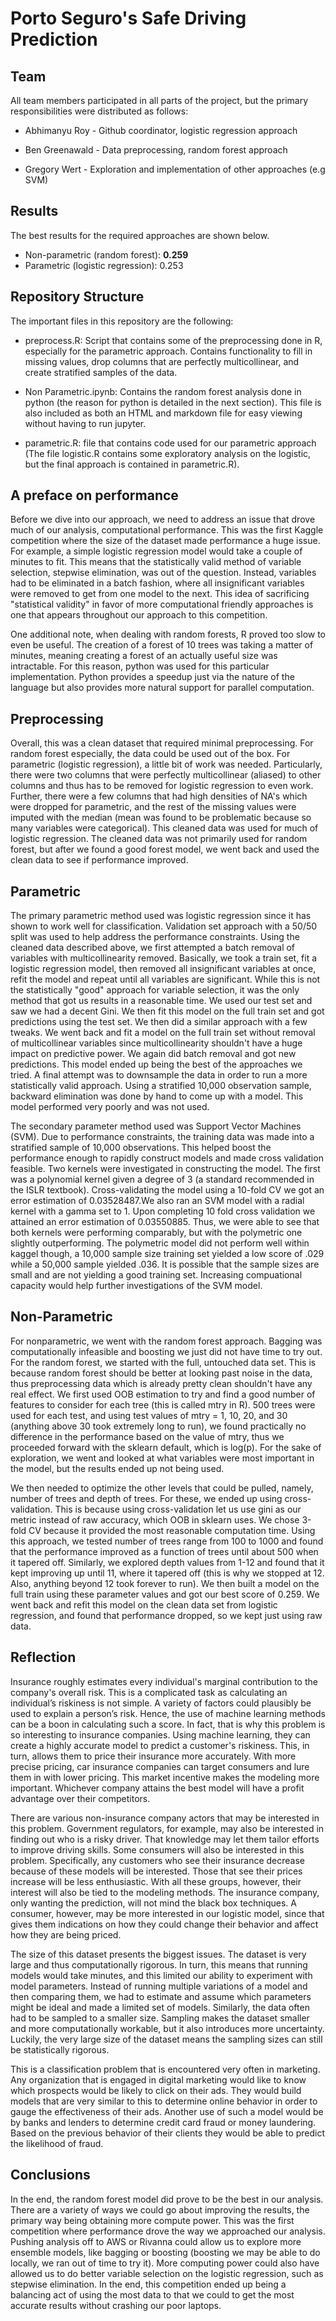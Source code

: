# Porto Seguro's Safe Driving Prediction

## Team

All team members participated in all parts of the project, but the primary responsibilities were distributed as follows:

* Abhimanyu Roy - Github coordinator, logistic regression approach

* Ben Greenawald - Data preprocessing, random forest approach

* Gregory Wert - Exploration and implementation of other approaches (e.g SVM)

## Results

The best results for the required approaches are shown below.
 * Non-parametric (random forest): **0.259**
 * Parametric (logistic regression): 0.253

## Repository Structure

The important files in this repository are the following:

 * preprocess.R: Script that contains some of the preprocessing done in R, especially for the parametric approach. Contains functionality to fill in missing values, drop columns that are perfectly multicollinear, and create stratified samples of the data.
 
 * Non Parametric.ipynb: Contains the random forest analysis done in python (the reason for python is detailed in the next section). This file is also included as both an HTML and markdown file for easy viewing without having to run jupyter.
 
 * parametric.R: file that contains code used for our parametric approach (The file logistic.R contains some exploratory analysis on the logistic, but the final approach is contained in parametric.R).

## A preface on performance

 Before we dive into our approach, we need to address an issue that drove much of our analysis, computational performance. This was the first Kaggle competition where the size of the dataset made performance a huge issue. For example, a simple logistic regression model would take a couple of minutes to fit. This means that the statistically valid method of variable selection, stepwise elimination, was out of the question. Instead, variables had to be eliminated in a batch fashion, where all insignificant variables were removed to get from one model to the next. This idea of sacrificing "statistical validity" in favor of more computational friendly approaches is one that appears throughout our approach to this competition.

 One additional note, when dealing with random forests, R proved too slow to even be useful. The creation of a forest of 10 trees was taking a matter of minutes, meaning creating a forest of an actually useful size was intractable. For this reason, python was used for this particular implementation. Python provides a speedup just via the nature of the language but also provides more natural support for parallel computation.

## Preprocessing

 Overall, this was a clean dataset that required minimal preprocessing. For random forest especially, the data could be used out of the box. For parametric (logistic regression), a little bit of work was needed. Particularly, there were two columns that were perfectly multicollinear (aliased) to other columns and thus has to be removed for logistic regression to even work. 
Further, there were a few columns that had high densities of NA's which were dropped for parametric, and the rest of the missing values were imputed with the median (mean was found to be problematic because so many variables were categorical). This cleaned data was used for much of logistic regression. The cleaned data was not primarily used for random forest, but after we found a good forest model, we went back and used the clean data to see if performance improved.

## Parametric

 The primary parametric method used was logistic regression since it has shown to work well for classification. Validation set approach with a 50/50 split was used to help address the performance constraints. Using the cleaned data described above, we first attempted a batch removal of variables with multicollinearity removed. Basically, we took a train set, fit a logistic regression model, then removed all insignificant variables at once, refit the model and repeat until all variables are significant. While this is not the statistically "good" approach for variable selection, it was the only method that got us results in a reasonable time. We used our test set and saw we had a decent Gini. We then fit this model on the full train set and got predictions using the test set. We then did a similar approach with a few tweaks. We went back and fit a model on the full train set without removal of multicollinear variables since multicollinearity shouldn't have a huge impact on predictive power. We again did batch removal and got new predictions. This model ended up being the best of the approaches we tried. A final attempt was to downsample the data in order to run a more statistically valid approach. Using a stratified 10,000 observation sample, backward elimination was done by hand to come up with a model. This model performed very poorly and was not used.

 The secondary parameter method used was Support Vector Machines (SVM). Due to performance constraints, the training data was made into a stratified sample of 10,000 observations. This helped boost the performance enough to rapidly construct models and made cross validation feasible. Two kernels were investigated in constructing the model. The first was a polynomial kernel given a degree of 3 (a standard recommended in the ISLR textbook). Cross-validating the model using a 10-fold CV we got an error estimation of 0.03528487.We also ran an SVM model with a radial kernel with a gamma set to 1. Upon completing 10 fold cross validation we attained an error estimation of 0.03550885. Thus, we were able to see that both kernels were performing comparably, but with the polymetric one slightly outperforming. The polymetric model did not perform well within kaggel though, a 10,000 sample size training set yielded a low score of .029 while a 50,000 sample yielded .036. It is possible that the sample sizes are small and are not yielding a good training set. Increasing compuational capacity would help further investigations of the SVM model.

## Non-Parametric

 For nonparametric, we went with the random forest approach. Bagging was computationally infeasible and boosting we just did not have time to try out. For the random forest, we started with the full, untouched data set. This is because random forest should be better at looking past noise in the data, thus preprocessing data which is already pretty clean shouldn't have any real effect. We first used OOB estimation to try and find a good number of features to consider for each tree (this is called mtry in R). 500 trees were used for each test, and using test values of mtry = 1, 10, 20, and 30 (anything above 30 took extremely long to run), we found practically no difference in the performance based on the value of mtry, thus we proceeded forward with the sklearn default, which is log(p). For the sake of exploration, we went and looked at what variables were most important in the model, but the results ended up not being used.

 We then needed to optimize the other levels that could be pulled, namely, number of trees and depth of trees. For these, we ended up using cross-validation. This is because using cross-validation let us use gini as our metric instead of raw accuracy, which OOB in sklearn uses. We chose 3-fold CV because it provided the most reasonable computation time. Using this approach, we tested number of trees range from 100 to 1000 and found that the performance improved as a function of trees until about 500 when it tapered off. Similarly, we explored depth values from 1-12 and found that it kept improving up until 11, where it tapered off (this is why we stopped at 12. Also, anything beyond 12 took forever to run). We then built a model on the full train using these parameter values and got our best score of 0.259. We went back and refit this model on the clean data set from logistic regression, and found that performance dropped, so we kept just using raw data.

## Reflection

Insurance roughly estimates every individual's marginal contribution to the company's overall risk. This is a complicated task as calculating an individual’s riskiness is not simple. A variety of factors could plausibly be used to explain a person’s risk. Hence, the use of machine learning methods can be a boon in calculating such a score. In fact, that is why this problem is so interesting to insurance companies. Using machine learning, they can create a highly accurate model to predict a customer's riskiness. This, in turn, allows them to price their insurance more accurately. With more precise pricing, car insurance companies can target consumers and lure them in with lower pricing. This market incentive makes the modeling more important. Whichever company attains the best model will have a profit advantage over their competitors. 
  
There are various non-insurance company actors that may be interested in this problem. Government regulators, for example, may also be interested in finding out who is a risky driver. That knowledge may let them tailor efforts to improve driving skills. Some consumers will also be interested in this problem. Specifically, any customers who see their insurance decrease because of these models will be interested. Those that see their prices increase will be less enthusiastic. With all these groups, however, their interest will also be tied to the modeling methods. The insurance company, only wanting the prediction, will not mind the black box techniques. A consumer, however, may be more interested in our logistic model, since that gives them indications on how they could change their behavior and affect how they are being priced. 

The size of this dataset presents the biggest issues. The dataset is very large and thus computationally rigorous. In turn, this means that running models would take minutes, and this limited our ability to experiment with model parameters. Instead of running multiple variations of a model and then comparing them, we had to estimate and assume which parameters might be ideal and made a limited set of models. Similarly, the data often had to be sampled to a smaller size. Sampling makes the dataset smaller and more computationally workable, but it also introduces more uncertainty. Luckily, the very large size of the dataset means the sampling sizes can still be statistically rigorous. 

This is a classification problem that is encountered very often in marketing. Any organization that is engaged in digital marketing would like to know which prospects would be likely to click on their ads. They would build models that are very similar to this to determine online behavior in order to gauge the effectiveness of their ads. Another use of such a model would be by banks and lenders to determine credit card fraud or money laundering. Based on the previous behavior of their clients they would be able to predict the likelihood of fraud. 



## Conclusions

 In the end, the random forest model did prove to be the best in our analysis. There are a variety of ways we could go about improving the results, the primary way being obtaining more compute power. This was the first competition where performance drove the way we approached our analysis. Pushing analysis off to AWS or Rivanna could allow us to explore more ensemble models, like bagging or boosting (boosting we may be able to do locally, we ran out of time to try it). More computing power could also have allowed us to do better variable selection on the logistic regression, such as stepwise elimination. In the end, this competition ended up being a balancing act of using the most data to that we could to get the most accurate results without crashing our poor laptops.
